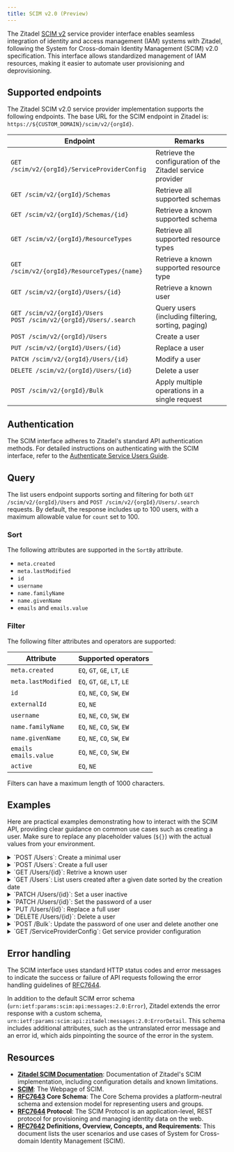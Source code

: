 ```yaml
---
title: SCIM v2.0 (Preview)
---
```


The Zitadel [SCIM v2](https://scim.cloud/) service provider interface enables seamless integration of identity and
access management (IAM) systems with Zitadel,
following the System for Cross-domain Identity Management (SCIM) v2.0 specification.
This interface allows standardized management of IAM resources, making it easier to automate user provisioning and
deprovisioning.

## Supported endpoints

The Zitadel SCIM v2.0 service provider implementation supports the following endpoints.
The base URL for the SCIM endpoint in Zitadel is: `https://${CUSTOM_DOMAIN}/scim/v2/{orgId}`.

| Endpoint                                                                | Remarks                                                    |
|-------------------------------------------------------------------------|------------------------------------------------------------|
| `GET /scim/v2/{orgId}/ServiceProviderConfig`                            | Retrieve the configuration of the Zitadel service provider |
| `GET /scim/v2/{orgId}/Schemas`                                          | Retrieve all supported schemas                             |
| `GET /scim/v2/{orgId}/Schemas/{id}`                                     | Retrieve a known supported schema                          |
| `GET /scim/v2/{orgId}/ResourceTypes`                                    | Retrieve all supported resource types                      |
| `GET /scim/v2/{orgId}/ResourceTypes/{name}`                             | Retrieve a known supported resource type                   |
| `GET /scim/v2/{orgId}/Users/{id}`                                       | Retrieve a known user                                      |
| `GET /scim/v2/{orgId}/Users`<br />`POST /scim/v2/{orgId}/Users/.search` | Query users (including filtering, sorting, paging)         |
| `POST /scim/v2/{orgId}/Users`                                           | Create a user                                              |
| `PUT /scim/v2/{orgId}/Users/{id}`                                       | Replace a user                                             |
| `PATCH /scim/v2/{orgId}/Users/{id}`                                     | Modify a user                                              |
| `DELETE /scim/v2/{orgId}/Users/{id}`                                    | Delete a user                                              |
| `POST /scim/v2/{orgId}/Bulk`                                            | Apply multiple operations in a single request              |

## Authentication

The SCIM interface adheres to Zitadel's standard API authentication methods.
For detailed instructions on authenticating with the SCIM interface, refer to the [Authenticate Service Users Guide](/guides/integrate/service-users/authenticate-service-users).

## Query

The list users endpoint supports sorting and filtering for both `GET /scim/v2/{orgId}/Users` and `POST /scim/v2/{orgId}/Users/.search` requests.
By default, the response includes up to 100 users, with a maximum allowable value for `count` set to 100.

### Sort

The following attributes are supported in the `SortBy` attribute.

- `meta.created`
- `meta.lastModified`
- `id`
- `username`
- `name.familyName`
- `name.givenName`
- `emails` and `emails.value`

### Filter

The following filter attributes and operators are supported:

| Attribute                    | Supported operators          |
|------------------------------|------------------------------|
| `meta.created`               | `EQ`, `GT`, `GE`, `LT`, `LE` |
| `meta.lastModified`          | `EQ`, `GT`, `GE`, `LT`, `LE` |
| `id`                         | `EQ`, `NE`, `CO`, `SW`, `EW` |
| `externalId`                 | `EQ`, `NE`                   |
| `username`                   | `EQ`, `NE`, `CO`, `SW`, `EW` |
| `name.familyName`            | `EQ`, `NE`, `CO`, `SW`, `EW` |
| `name.givenName`             | `EQ`, `NE`, `CO`, `SW`, `EW` |
| `emails`<br />`emails.value` | `EQ`, `NE`, `CO`, `SW`, `EW` |
| `active`                     | `EQ`, `NE`                   |

Filters can have a maximum length of 1000 characters.

## Examples

Here are practical examples demonstrating how to interact with the SCIM API,
providing clear guidance on common use cases such as creating a user.
Make sure to replace any placeholder values (`${}`) with the actual values from your environment.

<details>
<summary>`POST /Users`: Create a minimal user</summary>

```bash
curl -X POST "https://${DOMAIN}/scim/v2/${ORG_ID}/Users" \
  -H 'Content-Type: application/scim+json' \
  -H 'Accept: application/scim+json' \
  -H "Authorization: Bearer ${ACCESS_TOKEN}" \
  --data-raw '
    {
      "schemas": ["urn:ietf:params:scim:schemas:core:2.0:User"],
      "userName": "john.doe",
      "name": {
        "familyName": "Doe",
        "givenName": "John"
      },
      "password": "Password1!",
      "emails": [
        {
          "value": "john.doe@example.com",
          "primary": true
        }
      ]
    }
  '
```

**Response (`201 Created`)**
```json
{
  "schemas": [
    "urn:ietf:params:scim:schemas:core:2.0:User"
  ],
  "meta": {
    "resourceType": "User",
    "created": "2025-01-27T15:30:27.651321Z",
    "lastModified": "2025-01-27T15:30:27.651321Z",
    "version": "2",
    "location": "https://${DOMAIN}/scim/v2/${ORG_ID}/Users/304499468865155777"
  },
  "id": "304499468865155777",
  "userName": "john.doe",
  "name": {
    "familyName": "Doe",
    "givenName": "John"
  },
  "preferredLanguage": "en",
  "emails": [
    {
      "value": "john.doe@example.com",
      "primary": true
    }
  ]
}
```

</details>
<details>
<summary>`POST /Users`: Create a full user</summary>

```bash
curl -X POST "https://${DOMAIN}/scim/v2/${ORG_ID}/Users" \
  -H 'Content-Type: application/scim+json' \
  -H 'Accept: application/scim+json' \
  -H "Authorization: Bearer ${ACCESS_TOKEN}" \
  --data-raw '
    {
      "schemas": ["urn:ietf:params:scim:schemas:core:2.0:User"],
      "externalId": "8d4b51c0-51bd-4386-ae17-79ce5fd36517",
      "userName": "john.doe@example.com",
      "name": {
        "formatted": "Mr. John J Doe, III",
        "familyName": "Doe",
        "givenName": "John",
        "middleName": "Jim",
        "honorificPrefix": "Mr.",
        "honorificSuffix": "III"
      },
      "displayName": "John Doe",
      "nickName": "Johnny",
      "profileUrl": "https://login.example.com/john.doe",
      "emails": [
        {
          "value": "john.doe@example.com",
          "type": "work",
          "primary": true
        }
      ],
      "addresses": [
        {
          "type": "work",
          "streetAddress": "100 Universal City Plaza",
          "locality": "Hollywood",
          "region": "CA",
          "postalCode": "91608",
          "country": "USA",
          "formatted": "100 Universal City Plaza\nHollywood, CA 91608 USA",
          "primary": true
        }
      ],
      "phoneNumbers": [
        {
          "value": "+1 555-555-5555",
          "type": "work",
          "primary": true
        }
      ],
      "ims": [
        {
          "value": "@j.doe",
          "type": "X"
        }
      ],
      "photos": [
        {
          "value": "https://photos.example.com/profilephoto/john.doe/F",
          "type": "photo"
        }
      ],
      "roles": [
        {
          "value": "user-admin",
          "display": "User administrator"
        }
      ],
      "entitlements": [
        {
          "value": "read-passports",
          "display": "Read Passports"
        }
      ],
      "userType": "Employee",
      "title": "Tour Guide",
      "preferredLanguage": "en-US",
      "locale": "en-US",
      "timezone": "America/Los_Angeles",
      "active": true,
      "password": "Password1!"
    }'
```

**Response (`201 Created`)**
```json
{
  "schemas": [
    "urn:ietf:params:scim:schemas:core:2.0:User"
  ],
  "meta": {
    "resourceType": "User",
    "created": "2025-01-27T15:31:47.84572Z",
    "lastModified": "2025-01-27T15:31:47.84572Z",
    "version": "16",
    "location": "https://localhost:8080/scim/v2/303879575732073153/Users/304499603368096449"
  },
  "id": "304499603368096449",
  "externalId": "8d4b51c0-51bd-4386-ae17-79ce5fd36517",
  "userName": "john.doe@example.com",
  "name": {
    "formatted": "John Doe",
    "familyName": "Doe",
    "givenName": "John",
    "middleName": "Jim",
    "honorificPrefix": "Mr.",
    "honorificSuffix": "III"
  },
  "displayName": "John Doe",
  "nickName": "Johnny",
  "profileUrl": "https://login.example.com/john.doe",
  "title": "Tour Guide",
  "preferredLanguage": "en-US",
  "locale": "en-US",
  "timezone": "America/Los_Angeles",
  "active": true,
  "emails": [
    {
      "value": "john.doe@example.com",
      "primary": true
    }
  ],
  "phoneNumbers": [
    {
      "value": "+15555555555",
      "primary": true
    }
  ],
  "ims": [
    {
      "value": "@j.doe",
      "type": "X"
    }
  ],
  "addresses": [
    {
      "type": "work",
      "streetAddress": "100 Universal City Plaza",
      "locality": "Hollywood",
      "region": "CA",
      "postalCode": "91608",
      "country": "USA",
      "formatted": "100 Universal City Plaza\nHollywood, CA 91608 USA",
      "primary": true
    }
  ],
  "photos": [
    {
      "value": "https://photos.example.com/profilephoto/john.doe/F",
      "type": "photo"
    }
  ],
  "entitlements": [
    {
      "value": "read-passports",
      "display": "Read Passports"
    }
  ],
  "roles": [
    {
      "value": "user-admin",
      "display": "User administrator"
    }
  ]
}
```

</details>
<details>
<summary>`GET /Users/{id}`: Retrive a known user</summary>

```bash
curl -G "https://${DOMAIN}/scim/v2/${ORG_ID}/Users/${USER_ID}" \
  -H 'Accept: application/scim+json' \
  -H "Authorization: Bearer ${ACCESS_TOKEN}"
```


**Response (`200 OK`)**
```json
{
  "schemas": [
    "urn:ietf:params:scim:schemas:core:2.0:User"
  ],
  "meta": {
    "resourceType": "User",
    "created": "2025-01-27T15:31:47.84572Z",
    "lastModified": "2025-01-27T15:31:47.84572Z",
    "version": "16",
    "location": "https://localhost:8080/scim/v2/303879575732073153/Users/304499603368096449"
  },
  "id": "304499603368096449",
  "externalId": "8d4b51c0-51bd-4386-ae17-79ce5fd36517",
  "userName": "john.doe@example.com",
  "name": {
    "formatted": "John Doe",
    "familyName": "Doe",
    "givenName": "John",
    "middleName": "Jim",
    "honorificPrefix": "Mr.",
    "honorificSuffix": "III"
  },
  "displayName": "John Doe",
  "nickName": "Johnny",
  "profileUrl": "https://login.example.com/john.doe",
  "title": "Tour Guide",
  "preferredLanguage": "en-US",
  "locale": "en-US",
  "timezone": "America/Los_Angeles",
  "active": true,
  "emails": [
    {
      "value": "john.doe@example.com",
      "primary": true
    }
  ],
  "phoneNumbers": [
    {
      "value": "+15555555555",
      "primary": true
    }
  ],
  "ims": [
    {
      "value": "@j.doe",
      "type": "X"
    }
  ],
  "addresses": [
    {
      "type": "work",
      "streetAddress": "100 Universal City Plaza",
      "locality": "Hollywood",
      "region": "CA",
      "postalCode": "91608",
      "country": "USA",
      "formatted": "100 Universal City Plaza\nHollywood, CA 91608 USA",
      "primary": true
    }
  ],
  "photos": [
    {
      "value": "https://photos.example.com/profilephoto/john.doe/F",
      "type": "photo"
    }
  ],
  "entitlements": [
    {
      "value": "read-passports",
      "display": "Read Passports"
    }
  ],
  "roles": [
    {
      "value": "user-admin",
      "display": "User administrator"
    }
  ]
}
```

</details>
<details>
<summary>`GET /Users`: List users created after a given date sorted by the creation date</summary>

```bash
curl -G "https://${DOMAIN}/scim/v2/${ORG_ID}/Users" \
  -H 'Accept: application/scim+json' \
  -H "Authorization: Bearer ${ACCESS_TOKEN}" \
  --data-urlencode "sortBy=meta.created" \
  --data-urlencode "sortOrder=descending" \
  --data-urlencode "filter=meta.created gt \"2025-01-24T09:22:35.695245Z\""
```

**Response (`200 OK`)**
```json
{
  "schemas": ["urn:ietf:params:scim:api:messages:2.0:ListResponse"],
  "itemsPerPage": 100,
  "totalResults": 1,
  "startIndex": 1,
  "Resources": [
    {
      "schemas": [
        "urn:ietf:params:scim:schemas:core:2.0:User"
      ],
      "meta": {
        "resourceType": "User",
        "created": "2025-01-27T15:31:47.84572Z",
        "lastModified": "2025-01-27T15:31:47.84572Z",
        "version": "3",
        "location": "https://localhost:8080/scim/v2/303879575732073153/Users/304499603368096449"
      },
      "id": "304499603368096449",
      "externalId": "8d4b51c0-51bd-4386-ae17-79ce5fd36517",
      "userName": "john.doe@example.com",
      "name": {
        "formatted": "John Doe",
        "familyName": "Doe",
        "givenName": "John",
        "middleName": "Jim",
        "honorificPrefix": "Mr.",
        "honorificSuffix": "III"
      },
      "displayName": "John Doe",
      "nickName": "Johnny",
      "profileUrl": "https://login.example.com/john.doe",
      "title": "Tour Guide",
      "preferredLanguage": "und",
      "locale": "en-US",
      "timezone": "America/Los_Angeles",
      "active": true,
      "emails": [
        {
          "value": "john.doe@example.com",
          "primary": true
        }
      ],
      "phoneNumbers": [
        {
          "value": "+15555555555",
          "primary": true
        }
      ],
      "ims": [
        {
          "value": "@j.doe",
          "type": "X"
        }
      ],
      "addresses": [
        {
          "type": "work",
          "streetAddress": "100 Universal City Plaza",
          "locality": "Hollywood",
          "region": "CA",
          "postalCode": "91608",
          "country": "USA",
          "formatted": "100 Universal City Plaza\nHollywood, CA 91608 USA",
          "primary": true
        }
      ],
      "photos": [
        {
          "value": "https://photos.example.com/profilephoto/john.doe/F",
          "type": "photo"
        }
      ],
      "entitlements": [
        {
          "value": "read-passports",
          "display": "Read Passports"
        }
      ],
      "roles": [
        {
          "value": "user-admin",
          "display": "User administrator"
        }
      ]
    }
  ]
}
```

</details>
<details>
<summary>`PATCH /Users/{id}`: Set a user inactive</summary>

```bash
curl -X PATCH "https://${DOMAIN}/scim/v2/${ORG_ID}/Users/${USER_ID}" \
  -H 'Content-Type: application/scim+json' \
  -H 'Accept: application/scim+json' \
  -H "Authorization: Bearer ${ACCESS_TOKEN}" \
  --data-raw '
    {
      "schemas": ["urn:ietf:params:scim:api:messages:2.0:PatchOp"],
      "Operations": [
        {
          "op": "replace",
          "path": "active",
          "value": false
        }
      ]
    }
  '
```

**Response**: `204 No Content`

</details>
<details>
<summary>`PATCH /Users/{id}`: Set the password of a user</summary>

```bash
curl -X PATCH "https://${DOMAIN}/scim/v2/${ORG_ID}/Users/${USER_ID}" \
  -H 'Content-Type: application/scim+json' \
  -H "Authorization: Bearer ${ACCESS_TOKEN}" \
  --data-raw '
    {
      "schemas": ["urn:ietf:params:scim:api:messages:2.0:PatchOp"],
      "Operations": [
        {
          "op": "replace",
          "path": "password",
          "value": "Password2!"
        }
      ]
    }
  '
```

**Response**: `204 No Content`

</details>
<details>
<summary>`PUT /Users/{id}`: Replace a full user</summary>

```bash
curl -X PUT "https://${DOMAIN}/scim/v2/${ORG_ID}/Users/${USER_ID}" \
  -H 'Content-Type: application/scim+json' \
  -H 'Accept: application/scim+json' \
  -H "Authorization: Bearer ${ACCESS_TOKEN}" \
  --data-raw '
    {
      "schemas": ["urn:ietf:params:scim:schemas:core:2.0:User"],
      "externalId": "8d4b51c0-51bd-4386-ae17-79ce5fd36517",
      "userName": "john.doe@example.com",
      "name": {
        "formatted": "Mr. John J Doe, III",
        "familyName": "Doe",
        "givenName": "John",
        "middleName": "Jim",
        "honorificPrefix": "Mr.",
        "honorificSuffix": "III"
      },
      "displayName": "John Doe",
      "nickName": "Johnny",
      "profileUrl": "https://login.example.com/john.doe",
      "emails": [
        {
          "value": "john.doe@example.com",
          "type": "work",
          "primary": true
        }
      ],
      "addresses": [
        {
          "type": "work",
          "streetAddress": "100 Universal City Plaza",
          "locality": "Hollywood",
          "region": "CA",
          "postalCode": "91608",
          "country": "USA",
          "formatted": "100 Universal City Plaza\nHollywood, CA 91608 USA",
          "primary": true
        }
      ],
      "phoneNumbers": [
        {
          "value": "+1 555-555-5555",
          "type": "work",
          "primary": true
        }
      ],
      "ims": [
        {
          "value": "@j.doe",
          "type": "X"
        }
      ],
      "photos": [
        {
          "value": "https://photos.example.com/profilephoto/john.doe/F",
          "type": "photo"
        }
      ],
      "roles": [
        {
          "value": "user-admin",
          "display": "User administrator"
        }
      ],
      "entitlements": [
        {
          "value": "read-passports",
          "display": "Read Passports"
        }
      ],
      "userType": "Employee",
      "title": "Tour Guide",
      "preferredLanguage": "en-US",
      "locale": "en-US",
      "timezone": "America/Los_Angeles",
      "active": true,
      "password": "Password1!"
    }'
```

**Response (`200 OK`)**
```json
{
  "schemas": [
    "urn:ietf:params:scim:schemas:core:2.0:User"
  ],
  "meta": {
    "resourceType": "User",
    "created": "2025-01-27T15:31:47.84572Z",
    "lastModified": "2025-01-27T15:31:47.84572Z",
    "version": "16",
    "location": "https://localhost:8080/scim/v2/303879575732073153/Users/304499603368096449"
  },
  "id": "304499603368096449",
  "externalId": "8d4b51c0-51bd-4386-ae17-79ce5fd36517",
  "userName": "john.doe@example.com",
  "name": {
    "formatted": "John Doe",
    "familyName": "Doe",
    "givenName": "John",
    "middleName": "Jim",
    "honorificPrefix": "Mr.",
    "honorificSuffix": "III"
  },
  "displayName": "John Doe",
  "nickName": "Johnny",
  "profileUrl": "https://login.example.com/john.doe",
  "title": "Tour Guide",
  "preferredLanguage": "en-US",
  "locale": "en-US",
  "timezone": "America/Los_Angeles",
  "active": true,
  "emails": [
    {
      "value": "john.doe@example.com",
      "primary": true
    }
  ],
  "phoneNumbers": [
    {
      "value": "+15555555555",
      "primary": true
    }
  ],
  "ims": [
    {
      "value": "@j.doe",
      "type": "X"
    }
  ],
  "addresses": [
    {
      "type": "work",
      "streetAddress": "100 Universal City Plaza",
      "locality": "Hollywood",
      "region": "CA",
      "postalCode": "91608",
      "country": "USA",
      "formatted": "100 Universal City Plaza\nHollywood, CA 91608 USA",
      "primary": true
    }
  ],
  "photos": [
    {
      "value": "https://photos.example.com/profilephoto/john.doe/F",
      "type": "photo"
    }
  ],
  "entitlements": [
    {
      "value": "read-passports",
      "display": "Read Passports"
    }
  ],
  "roles": [
    {
      "value": "user-admin",
      "display": "User administrator"
    }
  ]
}
```

</details>
<details>
<summary>`DELETE /Users/{id}`: Delete a user</summary>

```bash
curl -X DELETE "https://${DOMAIN}/scim/v2/${ORG_ID}/Users/${USER_ID}" \
  -H "Authorization: Bearer ${ACCESS_TOKEN}"
```

**Response**: `204 No Content`

</details>
<details>
<summary>`POST /Bulk`: Update the password of one user and delete another one</summary>

```bash
curl -X POST "https://${DOMAIN}/scim/v2/${ORG_ID}/Bulk" \
  -H 'Content-Type: application/scim+json' \
  -H 'Accept: application/scim+json' \
  -H "Authorization: Bearer ${ACCESS_TOKEN}" \
  --data-raw '
    {
      "schemas": ["urn:ietf:params:scim:api:messages:2.0:BulkRequest"],
      "Operations": [
        {
          "method": "PATCH",
          "path": "/Users/${USER_ID}",
          "data": {
            "schemas": ["urn:ietf:params:scim:api:messages:2.0:PatchOp"],
            "Operations": [
              {
                "op": "replace",
                "path": "password",
                "value": "Password2!"
              }
            ]
          }
        },
        {
          "method": "DELETE",
          "path": "/Users/${USER_ID2}"
        }
      ]
    }'
```

**Response**: `200 OK`

```json
{
  "schemas": ["urn:ietf:params:scim:api:messages:2.0:BulkResponse"],
  "Operations": [
    {
      "method": "PATCH",
      "location": "https://${DOMAIN}/scim/v2/${ORG_ID}/Users/${USER_ID}",
      "status": "204"
    },
    {
      "method": "DELETE",
      "location": "https://${DOMAIN}/scim/v2/${ORG_ID}/Users/${USER_ID2}",
      "status": "204"
    }
  ]
}
```

</details>

<details>
<summary>`GET /ServiceProviderConfig`: Get service provider configuration</summary>

```bash
curl -G "https://${DOMAIN}/scim/v2/${ORG_ID}/ServiceProviderConfig" \
  -H 'Accept: application/scim+json'
```

**Response**: `200 OK`

```json
{
  "schemas": [
    "urn:ietf:params:scim:schemas:core:2.0:ServiceProviderConfig"
  ],
  "meta": {
    "resourceType": "ServiceProviderConfig",
    "location": "https://${DOMAIN}/scim/v2/${ORG_ID}/ServiceProviderConfig"
  },
  "documentationUri": "https://zitadel.com/docs/guides/manage/user/scim2",
  "patch": {
    "supported": true
  },
  "bulk": {
    "supported": true,
    "maxOperations": 100,
    "maxPayloadSize": 1000000
  },
  "filter": {
    "supported": true,
    "maxResults": 100
  },
  "changePassword": {
    "supported": true
  },
  "sort": {
    "supported": true
  },
  "etag": {
    "supported": false
  },
  "authenticationSchemes": [
    {
      "name": "Zitadel authentication token",
      "description": "Authentication scheme using the OAuth Bearer Token Standard",
      "specUri": "https://www.rfc-editor.org/info/rfc6750",
      "documentationUri": "https://zitadel.com/docs/guides/integrate/service-users/authenticate-service-users",
      "type": "oauthbearertoken",
      "primary": false
    }
  ]
}
```

</details>

## Error handling

The SCIM interface uses standard HTTP status codes and error messages to indicate the success or failure of API requests
following the error handling guidelines of [RFC7644](https://datatracker.ietf.org/doc/html/rfc7644#section-3.12).

In addition to the default SCIM error schema (`urn:ietf:params:scim:api:messages:2.0:Error`),
Zitadel extends the error response with a custom schema, `urn:ietf:params:scim:api:zitadel:messages:2.0:ErrorDetail`.
This schema includes additional attributes, such as the untranslated error message and an error id,
which aids pinpointing the source of the error in the system.

## Resources

- **[Zitadel SCIM Documentation](/guides/manage/user/scim2)**: Documentation of Zitadel's SCIM implementation, including configuration details and known limitations.
- **[SCIM](https://scim.cloud/)**: The Webpage of SCIM.
- **[RFC7643](https://tools.ietf.org/html/rfc7643) Core Schema**:
  The Core Schema provides a platform-neutral schema and extension model for representing users and groups.
- **[RFC7644](https://tools.ietf.org/html/rfc7644) Protocol**:
  The SCIM Protocol is an application-level, REST protocol for provisioning and managing identity data on the web.
- **[RFC7642](https://tools.ietf.org/html/rfc7642) Definitions, Overview, Concepts, and Requirements**:
  This document lists the user scenarios and use cases of System for Cross-domain Identity Management (SCIM).

